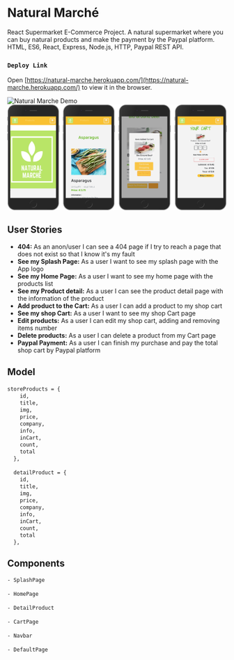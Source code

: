# Natural Marché

React Supermarket E-Commerce Project. A natural supermarket where you can buy natural products and make the payment by the Paypal platform.
HTML, ES6, React, Express, Node.js, HTTP, Paypal REST API.

### `Deploy Link`

Open [https://natural-marche.herokuapp.com/](https://natural-marche.herokuapp.com/) to view it in the browser.

![Natural Marche Demo](https://www.canva.com/design/DAD6Rnm4ZmY/view)
![](/public/naturalmarchedemo.png)

## User Stories

-  **404:** As an anon/user I can see a 404 page if I try to reach a page that does not exist so that I know it's my fault
-  **See my Splash Page:** As a user I want to see my splash page with the App logo
-  **See my Home Page:** As a user I want to see my home page with the products list
-  **See my Product detail:** As a user I can see the product detail page with the information of the product
-  **Add product to the Cart:** As a user I can add a product to my shop cart
-  **See my shop Cart:** As a user I want to see my shop Cart page
-  **Edit products:** As a user I can edit my shop cart, adding and removing items number
-  **Delete products:** As a user I can delete a product from my Cart page
-  **Paypal Payment:** As a user I can finish my purchase and pay the total shop cart by Paypal platform


## Model
```
storeProducts = {
    id,
    title,
    img,
    price,
    company,
    info,
    inCart,
    count,
    total
  },

  detailProduct = {
    id,
    title,
    img,
    price,
    company,
    info,
    inCart,
    count,
    total
  },
```

## Components
```
- SplashPage

- HomePage

- DetailProduct

- CartPage

- Navbar

- DefaultPage
```


